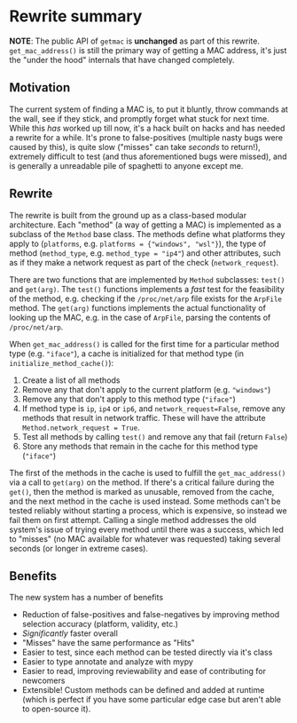 # Rewrite summary

**NOTE**: The public API of `getmac` is **unchanged** as part of this rewrite. `get_mac_address()` is still the primary way of getting a MAC address, it's just the "under the hood" internals that have changed completely.

## Motivation
The current system of finding a MAC is, to put it bluntly, throw commands at the wall, see if they stick, and promptly forget what stuck for next time. While this *has* worked up till now, it's a hack built on hacks and has needed a rewrite for a while. It's prone to false-positives (multiple nasty bugs were caused by this), is quite slow ("misses" can take *seconds* to return!), extremely difficult to test (and thus aforementioned bugs were missed), and is generally a unreadable pile of spaghetti to anyone except me.

## Rewrite
The rewrite is built from the ground up as a class-based modular architecture. Each "method" (a way of getting a MAC) is implemented as a subclass of the `Method` base class. The methods define what platforms they apply to (`platforms`, e.g. `platforms = {"windows", "wsl"}`), the type of method (`method_type`, e.g. `method_type = "ip4"`) and other attributes, such as if they make a network request as part of the check (`network_request`).

There are two functions that are implemented by `Method` subclasses: `test()` and `get(arg)`. The `test()` functions implements a *fast* test for the feasibility of the method, e.g. checking if the `/proc/net/arp` file exists for the `ArpFile` method. The `get(arg)` functions implements the actual functionality of looking up the MAC, e.g. in the case of `ArpFile`, parsing the contents of `/proc/net/arp`.

When `get_mac_address()` is called for the first time for a particular method type (e.g. `"iface"`), a cache is initialized for that method type (in `initialize_method_cache()`):
1. Create a list of all methods
2. Remove any that don't apply to the current platform (e.g. `"windows"`)
3. Remove any that don't apply to this method type (`"iface"`)
4. If method type is `ip`, `ip4` or `ip6`, and `network_request=False`, remove any methods that result in network traffic. These will have the attribute `Method.network_request = True`.
5. Test all methods by calling `test()` and remove any that fail (return `False`)
6. Store any methods that remain in the cache for this method type (`"iface"`)

The first of the methods in the cache is used to fulfill the `get_mac_address()` via a call to `get(arg)` on the method. If there's a critical failure during the `get()`, then the method is marked as unusable, removed from the cache, and the next method in the cache is used instead. Some methods can't be tested reliably without starting a process, which is expensive, so instead we fail them on first attempt. Calling a single method addresses the old system's issue of trying every method until there was a success, which led to "misses" (no MAC available for whatever was requested) taking several seconds (or longer in extreme cases).

## Benefits
The new system has a number of benefits
- Reduction of false-positives and false-negatives by improving method selection accuracy (platform, validity, etc.)
- *Significantly* faster overall
- "Misses" have the same performance as "Hits"
- Easier to test, since each method can be tested directly via it's class
- Easier to type annotate and analyze with mypy
- Easier to read, improving reviewability and ease of contributing for newcomers
- Extensible! Custom methods can be defined and added at runtime (which is perfect if you have some particular edge case but aren't able to open-source it).
